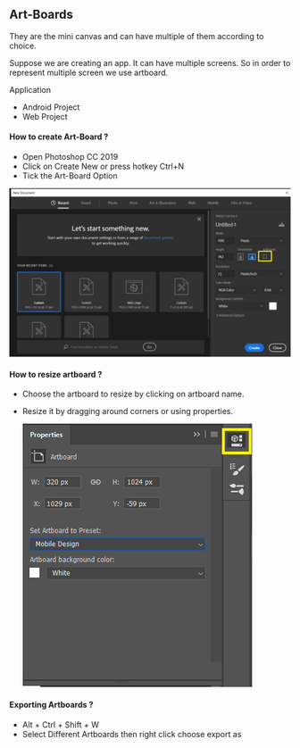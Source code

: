 ## Art-Boards

They are the mini canvas and can have multiple of them according to choice.

Suppose we are creating an app. It can have multiple screens. So in order to represent multiple screen we use artboard. 

Application	

- Android Project
- Web Project

#### How to create Art-Board ?

- Open Photoshop CC 2019
- Click on Create New or press hotkey Ctrl+N
- Tick the Art-Board Option

![1](1.png)

#### How to resize artboard ?

- Choose the artboard to resize by clicking on artboard name.

- Resize it by dragging around corners or using properties.

  ![2](2.png)

#### Exporting Artboards ?

- Alt + Ctrl + Shift + W
- Select Different Artboards then right click choose export as